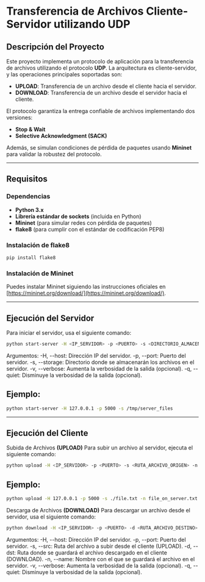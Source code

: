# Transferencia de Archivos Cliente-Servidor utilizando UDP

## Descripción del Proyecto

Este proyecto implementa un protocolo de aplicación para la transferencia de archivos utilizando el protocolo **UDP**. La arquitectura es cliente-servidor, y las operaciones principales soportadas son:

- **UPLOAD**: Transferencia de un archivo desde el cliente hacia el servidor.
- **DOWNLOAD**: Transferencia de un archivo desde el servidor hacia el cliente.

El protocolo garantiza la entrega confiable de archivos implementando dos versiones:
- **Stop & Wait**
- **Selective Acknowledgment (SACK)**

Además, se simulan condiciones de pérdida de paquetes usando **Mininet** para validar la robustez del protocolo.

---

## Requisitos

### Dependencias
- **Python 3.x** 
- **Librería estándar de sockets** (incluida en Python)
- **Mininet** (para simular redes con pérdida de paquetes)
- **flake8** (para cumplir con el estándar de codificación PEP8)

### Instalación de flake8
```bash
pip install flake8
```


### Instalación de Mininet
Puedes instalar Mininet siguiendo las instrucciones oficiales en [https://mininet.org/download/](https://mininet.org/download/).

---

## Ejecución del Servidor
Para iniciar el servidor, usa el siguiente comando:
``` bash
python start-server -H <IP_SERVIDOR> -p <PUERTO> -s <DIRECTORIO_ALMACENAMIENTO> [-v | -q]
```

Argumentos:
-H, --host: Dirección IP del servidor.
-p, --port: Puerto del servidor.
-s, --storage: Directorio donde se almacenarán los archivos en el servidor.
-v, --verbose: Aumenta la verbosidad de la salida (opcional).
-q, --quiet: Disminuye la verbosidad de la salida (opcional).

## Ejemplo:
```bash 
python start-server -H 127.0.0.1 -p 5000 -s /tmp/server_files
```

---
## Ejecución del Cliente
Subida de Archivos **(UPLOAD)**
Para subir un archivo al servidor, ejecuta el siguiente comando:
```bash
python upload -H <IP_SERVIDOR> -p <PUERTO> -s <RUTA_ARCHIVO_ORIGEN> -n <NOMBRE_ARCHIVO_DESTINO> [-v | -q]
```
## Ejemplo:
```bash 
python upload -H 127.0.0.1 -p 5000 -s ./file.txt -n file_on_server.txt
```

Descarga de Archivos **(DOWNLOAD)**
Para descargar un archivo desde el servidor, usa el siguiente comando:
```bash
python download -H <IP_SERVIDOR> -p <PUERTO> -d <RUTA_ARCHIVO_DESTINO> -n <NOMBRE_ARCHIVO_SERVIDOR> [-v | -q]
```
Argumentos:
-H, --host: Dirección IP del servidor.
-p, --port: Puerto del servidor.
-s, --src: Ruta del archivo a subir desde el cliente (UPLOAD).
-d, --dst: Ruta donde se guardará el archivo descargado en el cliente (DOWNLOAD).
-n, --name: Nombre con el que se guardará el archivo en el servidor.
-v, --verbose: Aumenta la verbosidad de la salida (opcional).
-q, --quiet: Disminuye la verbosidad de la salida (opcional).
